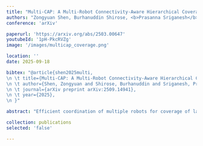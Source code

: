 ```yaml
---
title: "Multi-CAP: A Multi-Robot Connectivity-Aware Hierarchical Coverage Path Planning Algorithm for Unknown Environments"
authors: "Zongyuan Shen, Burhanuddin Shirose, <b>Prasanna Sriganesh</b>, Bhaskar Vundurthy, Howie Choset, and Matthew Travers"
conference: 'arXiv'

paperurl: 'https://arxiv.org/abs/2503.00647'
youtubeId: '1pH-PkcRVZg'
image: '/images/multicap_coverage.png'

location: ''
date: 2025-09-18

bibtex: "@article{shen2025multi,
\n \t title={Multi-CAP: A Multi-Robot Connectivity-Aware Hierarchical Coverage Path Planning Algorithm for Unknown Environments},
\n \t author={Shen, Zongyuan and Shirose, Burhanuddin and Sriganesh, Prasanna and Vundurthy, Bhaskar and Choset, Howie and Travers, Matthew},
\n \t journal={arXiv preprint arXiv:2509.14941},
\n \t year={2025},
\n }"

abstract: "Efficient coordination of multiple robots for coverage of large, unknown environments is a significant challenge that involves minimizing the total coverage path length while reducing inter-robot conflicts. In this paper, we introduce a Multi-robot Connectivity-Aware Planner (Multi-CAP), a hierarchical coverage path planning algorithm that facilitates multi-robot coordination through a novel connectivity-aware approach. The algorithm constructs and dynamically maintains an adjacency graph that represents the environment as a set of connected subareas. Critically, we make the assumption that the environment, while unknown, is bounded. This allows for incremental refinement of the adjacency graph online to ensure its structure represents the physical layout of the space, both in observed and unobserved areas of the map as robots explore the environment. We frame the task of assigning subareas to robots as a Vehicle Routing Problem (VRP), a well-studied problem for finding optimal routes for a fleet of vehicles. This is used to compute disjoint tours that minimize redundant travel, assigning each robot a unique, non-conflicting set of subareas. Each robot then executes its assigned tour, independently adapting its coverage strategy within each subarea to minimize path length based on real-time sensor observations of the subarea. We demonstrate through simulations and multi-robot hardware experiments that Multi-CAP significantly outperforms state-of-the-art methods in key metrics, including coverage time, total path length, and path overlap ratio. Ablation studies further validate the critical role of our connectivity-aware graph and the global tour planner in achieving these performance gains."

collection: publications
selected: 'false'

---
```






